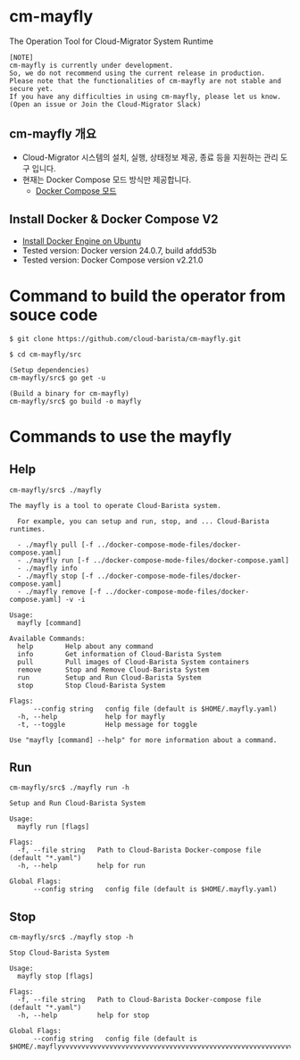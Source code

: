 # cm-mayfly
The Operation Tool for Cloud-Migrator System Runtime

```
[NOTE]
cm-mayfly is currently under development.
So, we do not recommend using the current release in production.
Please note that the functionalities of cm-mayfly are not stable and secure yet.
If you have any difficulties in using cm-mayfly, please let us know.
(Open an issue or Join the Cloud-Migrator Slack)
```

## cm-mayfly 개요
- Cloud-Migrator 시스템의 설치, 실행, 상태정보 제공, 종료 등을 지원하는 관리 도구 입니다.
- 현재는 Docker Compose 모드 방식만 제공합니다.
  - [Docker Compose 모드](docs/cm-mayfly-docker-compose-mode.md)

## Install Docker & Docker Compose V2
- [Install Docker Engine on Ubuntu](https://docs.docker.com/engine/install/ubuntu/)
- Tested version: Docker version 24.0.7, build afdd53b
- Tested version: Docker Compose version v2.21.0

# Command to build the operator from souce code
```Shell
$ git clone https://github.com/cloud-barista/cm-mayfly.git

$ cd cm-mayfly/src

(Setup dependencies)
cm-mayfly/src$ go get -u

(Build a binary for cm-mayfly)
cm-mayfly/src$ go build -o mayfly
```

# Commands to use the mayfly

## Help
```
cm-mayfly/src$ ./mayfly 

The mayfly is a tool to operate Cloud-Barista system. 
  
  For example, you can setup and run, stop, and ... Cloud-Barista runtimes.
  
  - ./mayfly pull [-f ../docker-compose-mode-files/docker-compose.yaml]
  - ./mayfly run [-f ../docker-compose-mode-files/docker-compose.yaml]
  - ./mayfly info
  - ./mayfly stop [-f ../docker-compose-mode-files/docker-compose.yaml]
  - ./mayfly remove [-f ../docker-compose-mode-files/docker-compose.yaml] -v -i

Usage:
  mayfly [command]

Available Commands:
  help        Help about any command
  info        Get information of Cloud-Barista System
  pull        Pull images of Cloud-Barista System containers
  remove      Stop and Remove Cloud-Barista System
  run         Setup and Run Cloud-Barista System
  stop        Stop Cloud-Barista System

Flags:
      --config string   config file (default is $HOME/.mayfly.yaml)
  -h, --help            help for mayfly
  -t, --toggle          Help message for toggle

Use "mayfly [command] --help" for more information about a command.
```

## Run
```
cm-mayfly/src$ ./mayfly run -h

Setup and Run Cloud-Barista System

Usage:
  mayfly run [flags]

Flags:
  -f, --file string   Path to Cloud-Barista Docker-compose file (default "*.yaml")
  -h, --help          help for run

Global Flags:
      --config string   config file (default is $HOME/.mayfly.yaml)
```

## Stop
```
cm-mayfly/src$ ./mayfly stop -h

Stop Cloud-Barista System

Usage:
  mayfly stop [flags]

Flags:
  -f, --file string   Path to Cloud-Barista Docker-compose file (default "*.yaml")
  -h, --help          help for stop

Global Flags:
      --config string   config file (default is $HOME/.mayflyvvvvvvvvvvvvvvvvvvvvvvvvvvvvvvvvvvvvvvvvvvvvvvvvvvvvvvvvvvvvvvvvvvvvvvvv.yaml)
```